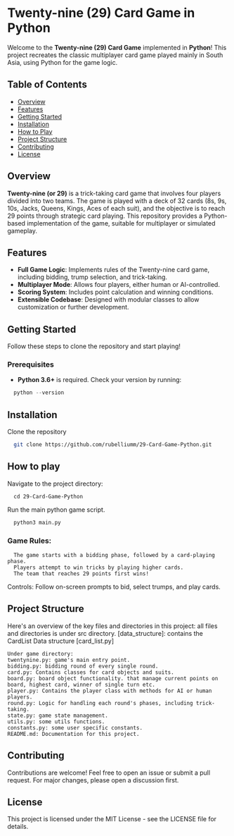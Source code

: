 # Twenty-nine (29) Card Game in Python

Welcome to the **Twenty-nine (29) Card Game** implemented in **Python**! This project recreates the classic multiplayer card game played mainly in South Asia, using Python for the game logic.

## Table of Contents
- [Overview](#overview)
- [Features](#features)
- [Getting Started](#getting-started)
- [Installation](#installation)
- [How to Play](#how-to-play)
- [Project Structure](#project-structure)
- [Contributing](#contributing)
- [License](#license)

## Overview
**Twenty-nine (or 29)** is a trick-taking card game that involves four players divided into two teams. The game is played with a deck of 32 cards (8s, 9s, 10s, Jacks, Queens, Kings, Aces of each suit), and the objective is to reach 29 points through strategic card playing. This repository provides a Python-based implementation of the game, suitable for multiplayer or simulated gameplay.

## Features
- **Full Game Logic**: Implements rules of the Twenty-nine card game, including bidding, trump selection, and trick-taking.
- **Multiplayer Mode**: Allows four players, either human or AI-controlled.
- **Scoring System**: Includes point calculation and winning conditions.
- **Extensible Codebase**: Designed with modular classes to allow customization or further development.

## Getting Started
Follow these steps to clone the repository and start playing!

### Prerequisites
- **Python 3.6+** is required. Check your version by running:
```python
  python --version
```


## Installation
  Clone the repository
```bash
  git clone https://github.com/rubelliumm/29-Card-Game-Python.git
```

## How to play
  Navigate to the project directory:
```
  cd 29-Card-Game-Python
```
  Run the main python game script.
```python
  python3 main.py
```

  ### Game Rules:
      The game starts with a bidding phase, followed by a card-playing phase.
      Players attempt to win tricks by playing higher cards.
      The team that reaches 29 points first wins!

  Controls:
      Follow on-screen prompts to bid, select trumps, and play cards.

## Project Structure

Here's an overview of the key files and directories in this project:
    all files and directories is under src directory.
    [data_structure]: contains the CardList Data structure [card_list.py]

    Under game directory:
    twentynine.py: game's main entry point.
    bidding.py: bidding round of every single round.
    card.py: Contains classes for card objects and suits.
    board.py: board object functionality. that manage current points on board, highest card, winner of single turn etc.
    player.py: Contains the player class with methods for AI or human players.
    round.py: Logic for handling each round's phases, including trick-taking.
    state.py: game state management.
    utils.py: some utils functions.
    constants.py: some user specific constants.
    README.md: Documentation for this project.

## Contributing
Contributions are welcome! Feel free to open an issue or submit a pull request. For major changes, please open a discussion first.

## License
This project is licensed under the MIT License - see the LICENSE file for details.
